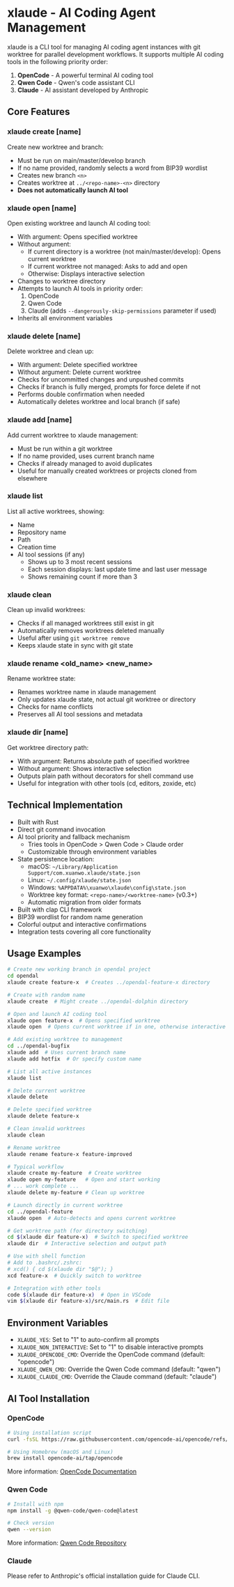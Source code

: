 # xlaude - AI Coding Agent Management

xlaude is a CLI tool for managing AI coding agent instances with git worktree for parallel development workflows. It supports multiple AI coding tools in the following priority order:

1. **OpenCode** - A powerful terminal AI coding tool
2. **Qwen Code** - Qwen's code assistant CLI 
3. **Claude** - AI assistant developed by Anthropic

## Core Features

### xlaude create [name]
Create new worktree and branch:
- Must be run on main/master/develop branch
- If no name provided, randomly selects a word from BIP39 wordlist
- Creates new branch `<n>`
- Creates worktree at `../<repo-name>-<n>` directory
- **Does not automatically launch AI tool**

### xlaude open [name]
Open existing worktree and launch AI coding tool:
- With argument: Opens specified worktree
- Without argument:
  - If current directory is a worktree (not main/master/develop): Opens current worktree
  - If current worktree not managed: Asks to add and open
  - Otherwise: Displays interactive selection
- Changes to worktree directory
- Attempts to launch AI tools in priority order:
  1. OpenCode
  2. Qwen Code
  3. Claude (adds `--dangerously-skip-permissions` parameter if used)
- Inherits all environment variables

### xlaude delete [name]
Delete worktree and clean up:
- With argument: Delete specified worktree
- Without argument: Delete current worktree
- Checks for uncommitted changes and unpushed commits
- Checks if branch is fully merged, prompts for force delete if not
- Performs double confirmation when needed
- Automatically deletes worktree and local branch (if safe)

### xlaude add [name]
Add current worktree to xlaude management:
- Must be run within a git worktree
- If no name provided, uses current branch name
- Checks if already managed to avoid duplicates
- Useful for manually created worktrees or projects cloned from elsewhere

### xlaude list
List all active worktrees, showing:
- Name
- Repository name
- Path
- Creation time
- AI tool sessions (if any)
  - Shows up to 3 most recent sessions
  - Each session displays: last update time and last user message
  - Shows remaining count if more than 3

### xlaude clean
Clean up invalid worktrees:
- Checks if all managed worktrees still exist in git
- Automatically removes worktrees deleted manually
- Useful after using `git worktree remove`
- Keeps xlaude state in sync with git state

### xlaude rename <old_name> <new_name>
Rename worktree state:
- Renames worktree name in xlaude management
- Only updates xlaude state, not actual git worktree or directory
- Checks for name conflicts
- Preserves all AI tool sessions and metadata

### xlaude dir [name]
Get worktree directory path:
- With argument: Returns absolute path of specified worktree
- Without argument: Shows interactive selection
- Outputs plain path without decorators for shell command use
- Useful for integration with other tools (cd, editors, zoxide, etc)

## Technical Implementation

- Built with Rust
- Direct git command invocation
- AI tool priority and fallback mechanism
  - Tries tools in OpenCode > Qwen Code > Claude order
  - Customizable through environment variables
- State persistence location:
  - macOS: `~/Library/Application Support/com.xuanwo.xlaude/state.json`
  - Linux: `~/.config/xlaude/state.json`
  - Windows: `%APPDATA%\xuanwo\xlaude\config\state.json`
  - Worktree key format: `<repo-name>/<worktree-name>` (v0.3+)
  - Automatic migration from older formats
- Built with clap CLI framework
- BIP39 wordlist for random name generation
- Colorful output and interactive confirmations
- Integration tests covering all core functionality

## Usage Examples

```bash
# Create new working branch in opendal project
cd opendal
xlaude create feature-x  # Creates ../opendal-feature-x directory

# Create with random name
xlaude create  # Might create ../opendal-dolphin directory

# Open and launch AI coding tool
xlaude open feature-x  # Opens specified worktree
xlaude open  # Opens current worktree if in one, otherwise interactive selection

# Add existing worktree to management
cd ../opendal-bugfix
xlaude add  # Uses current branch name
xlaude add hotfix  # Or specify custom name

# List all active instances
xlaude list

# Delete current worktree
xlaude delete

# Delete specified worktree
xlaude delete feature-x

# Clean invalid worktrees
xlaude clean

# Rename worktree
xlaude rename feature-x feature-improved

# Typical workflow
xlaude create my-feature  # Create worktree
xlaude open my-feature   # Open and start working
# ... work complete ...
xlaude delete my-feature # Clean up worktree

# Launch directly in current worktree
cd ../opendal-feature
xlaude open  # Auto-detects and opens current worktree

# Get worktree path (for directory switching)
cd $(xlaude dir feature-x)  # Switch to specified worktree
xlaude dir  # Interactive selection and output path

# Use with shell function
# Add to .bashrc/.zshrc:
# xcd() { cd $(xlaude dir "$@"); }
xcd feature-x  # Quickly switch to worktree

# Integration with other tools
code $(xlaude dir feature-x)  # Open in VSCode
vim $(xlaude dir feature-x)/src/main.rs  # Edit file
```

## Environment Variables

- `XLAUDE_YES`: Set to "1" to auto-confirm all prompts
- `XLAUDE_NON_INTERACTIVE`: Set to "1" to disable interactive prompts
- `XLAUDE_OPENCODE_CMD`: Override the OpenCode command (default: "opencode")
- `XLAUDE_QWEN_CMD`: Override the Qwen Code command (default: "qwen")
- `XLAUDE_CLAUDE_CMD`: Override the Claude command (default: "claude")

## AI Tool Installation

### OpenCode

```bash
# Using installation script
curl -fsSL https://raw.githubusercontent.com/opencode-ai/opencode/refs/heads/main/install | bash

# Using Homebrew (macOS and Linux)
brew install opencode-ai/tap/opencode
```

More information: [OpenCode Documentation](https://opencode.ai/docs/cli/)

### Qwen Code

```bash
# Install with npm
npm install -g @qwen-code/qwen-code@latest

# Check version
qwen --version
```

More information: [Qwen Code Repository](https://github.com/QwenLM/qwen-code)

### Claude

Please refer to Anthropic's official installation guide for Claude CLI.
